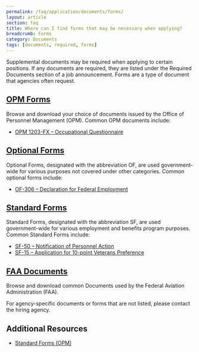 ```yaml
---
permalink: /faq/application/documents/forms/
layout: article
section: faq
title: Where can I find forms that may be necessary when applying?
breadcrumb: Forms
category: Documents
tags: [documents, required, forms]
---
```


Supplemental documents may be required when applying to certain positions. If any documents are required, they are listed under the Required Documents section of a job announcement. Forms are a type of document that agencies often request.

## [OPM Forms](https://www.opm.gov/forms/OPM-forms/)

Browse and download your choice of documents issued by the Office of Personnel Management (OPM). Common OPM documents include:

* [OPM 1203-FX – Occupational Questionnaire](https://www.opm.gov/forms/pdf_fill/OPM1203FX.pdf)

## [Optional Forms](https://www.opm.gov/forms/Optional-forms/)

Optional Forms, designated with the abbreviation OF, are used government-wide for various purposes not covered under other categories. Common optional forms include:

* [OF-306 – Declaration for Federal Employment](https://www.opm.gov/forms/pdf_fill/OF0306.pdf)

## [Standard Forms](https://www.opm.gov/forms/standard-forms/)

Standard Forms, designated with the abbreviation SF, are used government-wide for various employment and benefits program purposes. Common Standard Forms include:

* [SF-50 – Notification of Personnel Action](https://www.opm.gov/FAQs/QA.aspx?fid=d5e0f29c-fcc1-4ee2-a9f1-67ef78c0dfe4&pid=2e8db6ae-3008-4fb5-8183-f7421e9b6fd2)
* [SF-15 – Application for 10-point Veterans Preference](https://www.opm.gov/forms/pdf_fill/SF15.pdf)

## [FAA Documents](http://www.faa.gov/forms/)

Browse and download common Documents used by the Federal Aviation Administration (FAA).

For agency-specific documents or forms that are not listed, please contact the hiring agency.


## Additional Resources

* [Standard Forms (OPM)](https://www.opm.gov/forms/standard-forms/)
